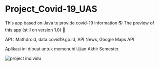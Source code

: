 # Project_Covid-19_UAS
This app based on Java to provide covid-19 information 🌎  The preview of this app (still on version 1.0) 🧐

API : Mathdroid, data.covid19.go.id, API News, Google Maps API

Aplikasi ini dibuat untuk memenuhi Ujian Akhir Semester.

![project individu](https://user-images.githubusercontent.com/61934152/87229289-1c623200-c3d1-11ea-8f07-babeb652116e.jpg)

